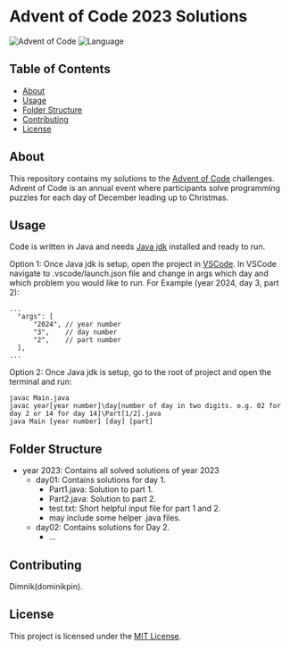 # Advent of Code 2023 Solutions

![Advent of Code](https://img.shields.io/badge/Advent%20of%20Code-brightgreen.svg)
![Language](https://img.shields.io/badge/Language-Java-blue.svg)

## Table of Contents

- [About](#about)
- [Usage](#usage)
- [Folder Structure](#folder-structure)
- [Contributing](#contributing)
- [License](#license)

## About

This repository contains my solutions to the [Advent of Code](https://adventofcode.com) challenges. Advent of Code is an annual event where participants solve programming puzzles for each day of December leading up to Christmas.

## Usage

Code is written in Java and needs [Java jdk](https://www.geeksforgeeks.org/download-and-install-java-development-kit-jdk-on-windows-mac-and-linux/) installed and ready to run.

Option 1:
Once Java jdk is setup, open the project in [VSCode](https://code.visualstudio.com/download). In VSCode navigate to .vscode/launch.json file and change in args which day and which problem you would like to run.
For Example (year 2024, day 3, part 2):
```
...
  "args": [
      "2024", // year number
      "3",    // day number
      "2",    // part number
  ],
...
```

Option 2:
Once Java jdk is setup, go to the root of project and open the terminal and run:
```
javac Main.java
javac year[year number]\day[number of day in two digits. e.g. 02 for day 2 or 14 for day 14]\Part[1/2].java
java Main [year number] [day] [part]
```


## Folder Structure
- year 2023: Contains all solved solutions of year 2023
  - day01: Contains solutions for day 1.
    - Part1.java: Solution to part 1.
    - Part2.java: Solution to part 2.
    - test.txt: Short helpful input file for part 1 and 2.
    - may include some helper .java files.
  - day02: Contains solutions for Day 2.
    - ...

## Contributing
Dimnik(dominikpin).

## License

This project is licensed under the [MIT License](https://opensource.org/license/mit/).
